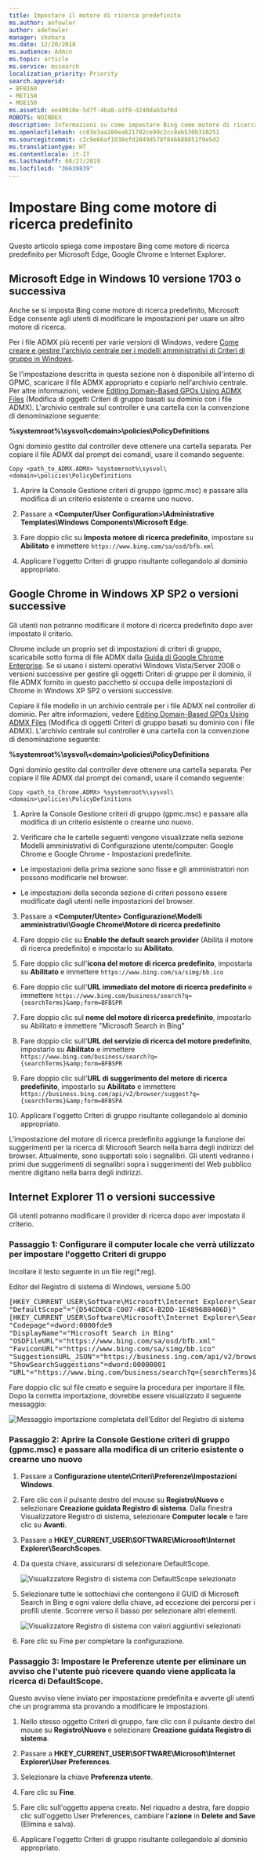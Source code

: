 ```yaml
---
title: Impostare il motore di ricerca predefinito
ms.author: anfowler
author: adefowler
manager: shohara
ms.date: 12/20/2018
ms.audience: Admin
ms.topic: article
ms.service: mssearch
localization_priority: Priority
search.appverid:
- BFB160
- MET150
- MOE150
ms.assetid: ee40010e-5d7f-4ba8-a3f8-d240dab3af6d
ROBOTS: NOINDEX
description: Informazioni su come impostare Bing come motore di ricerca predefinito dell'organizzazione con Microsoft Search.
ms.openlocfilehash: cc03e3aa280ea621702ce99c2cc8eb530b310251
ms.sourcegitcommit: c2c9e66af1038efd2849d578f846680851f9e5d2
ms.translationtype: HT
ms.contentlocale: it-IT
ms.lasthandoff: 08/27/2019
ms.locfileid: "36639839"
---
```

# <a name="make-bing-the-default-search-engine"></a>Impostare Bing come motore di ricerca predefinito
  
Questo articolo spiega come impostare Bing come motore di ricerca predefinito per Microsoft Edge, Google Chrome e Internet Explorer. 
  
## <a name="microsoft-edge-on-windows-10-version-1703-or-later"></a>Microsoft Edge in Windows 10 versione 1703 o successiva

Anche se si imposta Bing come motore di ricerca predefinito, Microsoft Edge consente agli utenti di modificare le impostazioni per usare un altro motore di ricerca.
  
Per i file ADMX più recenti per varie versioni di Windows, vedere [Come creare e gestire l'archivio centrale per i modelli amministrativi di Criteri di gruppo in Windows](https://support.microsoft.com/it-IT/help/3087759/how-to-create-and-manage-the-central-store-for-group-policy-administra).
  
Se l'impostazione descritta in questa sezione non è disponibile all'interno di GPMC, scaricare il file ADMX appropriato e copiarlo nell'archivio centrale. Per altre informazioni, vedere [Editing Domain-Based GPOs Using ADMX Files](https://docs.microsoft.com/it-IT/previous-versions/windows/it-pro/windows-vista/cc748955%28v%3dws.10%29) (Modifica di oggetti Criteri di gruppo basati su dominio con i file ADMX). L'archivio centrale sul controller è una cartella con la convenzione di denominazione seguente:
  
 **%systemroot%\sysvol\\<domain\>\policies\PolicyDefinitions**
  
Ogni dominio gestito dal controller deve ottenere una cartella separata. Per copiare il file ADMX dal prompt dei comandi, usare il comando seguente:
  
 `Copy <path_to_ADMX.ADMX> %systemroot%\sysvol\<domain>\policies\PolicyDefinitions`
  
1. Aprire la Console Gestione criteri di gruppo (gpmc.msc) e passare alla modifica di un criterio esistente o crearne uno nuovo.
    
2. Passare a **&lt;Computer/User Configuration&gt;\Administrative Templates\Windows Components\Microsoft Edge**.
    
1. Fare doppio clic su **Imposta motore di ricerca predefinito**, impostare su **Abilitato** e immettere `https://www.bing.com/sa/osd/bfb.xml`
    
3. Applicare l'oggetto Criteri di gruppo risultante collegandolo al dominio appropriato.


## <a name="google-chrome-on-windows-xp-sp2-or-later"></a>Google Chrome in Windows XP SP2 o versioni successive

Gli utenti non potranno modificare il motore di ricerca predefinito dopo aver impostato il criterio.
  
Chrome include un proprio set di impostazioni di criteri di gruppo, scaricabile sotto forma di file ADMX dalla [Guida di Google Chrome Enterprise](https://support.google.com/chrome/a/answer/187202). Se si usano i sistemi operativi Windows Vista/Server 2008 o versioni successive per gestire gli oggetti Criteri di gruppo per il dominio, il file ADMX fornito in questo pacchetto si occupa delle impostazioni di Chrome in Windows XP SP2 o versioni successive.
  
Copiare il file modello in un archivio centrale per i file ADMX nel controller di dominio. Per altre informazioni, vedere [Editing Domain-Based GPOs Using ADMX Files](https://docs.microsoft.com/it-IT/previous-versions/windows/it-pro/windows-vista/cc748955%28v%3dws.10%29) (Modifica di oggetti Criteri di gruppo basati su dominio con i file ADMX). L'archivio centrale sul controller è una cartella con la convenzione di denominazione seguente:
  
 **%systemroot%\sysvol\\<domain\>\policies\PolicyDefinitions**
  
Ogni dominio gestito dal controller deve ottenere una cartella separata. Per copiare il file ADMX dal prompt dei comandi, usare il comando seguente:
  
 `Copy <path_to_Chrome.ADMX> %systemroot%\sysvol\<domain>\policies\PolicyDefinitions`
  
1. Aprire la Console Gestione criteri di gruppo (gpmc.msc) e passare alla modifica di un criterio esistente o crearne uno nuovo.
    
2. Verificare che le cartelle seguenti vengono visualizzate nella sezione Modelli amministrativi di Configurazione utente/computer: Google Chrome e Google Chrome - Impostazioni predefinite.
    
  - Le impostazioni della prima sezione sono fisse e gli amministratori non possono modificarle nel browser.
    
  - Le impostazioni della seconda sezione di criteri possono essere modificate dagli utenti nelle impostazioni del browser.
    
3. Passare a **\<Computer/Utente\> Configurazione\Modelli amministrativi\Google Chrome\Motore di ricerca predefinito**
    
4. Fare doppio clic su **Enable the default search provider** (Abilita il motore di ricerca predefinito) e impostarlo su **Abilitato**.
    
5. Fare doppio clic sull'**icona del motore di ricerca predefinito**, impostarla su **Abilitato** e immettere `https://www.bing.com/sa/simg/bb.ico`
    
6. Fare doppio clic sull'**URL immediato del motore di ricerca predefinito** e immettere `https://www.bing.com/business/search?q={searchTerms}&amp;form=BFBSPR`
    
7. Fare doppio clic sul **nome del motore di ricerca predefinito**, impostarlo su Abilitato e immettere "Microsoft Search in Bing"
    
8. Fare doppio clic sull'**URL del servizio di ricerca del motore predefinito**, impostarlo su **Abilitato** e immettere `https://www.bing.com/business/search?q={searchTerms}&amp;form=BFBSPR`
    
9. Fare doppio clic sull'**URL di suggerimento del motore di ricerca predefinito**, impostarlo su **Abilitato** e immettere `https://business.bing.com/api/v2/browser/suggest?q={searchTerms}&amp;form=BFBSPA`
    
10. Applicare l'oggetto Criteri di gruppo risultante collegandolo al dominio appropriato.
    
L'impostazione del motore di ricerca predefinito aggiunge la funzione dei suggerimenti per la ricerca di Microsoft Search nella barra degli indirizzi del browser. Attualmente, sono supportati solo i segnalibri. Gli utenti vedranno i primi due suggerimenti di segnalibri sopra i suggerimenti del Web pubblico mentre digitano nella barra degli indirizzi.

## <a name="internet-explorer-11-or-later"></a>Internet Explorer 11 o versioni successive

Gli utenti potranno modificare il provider di ricerca dopo aver impostato il criterio.
  
### <a name="step-1-configure-the-local-machine-that-will-be-used-to-set-the-gpo"></a>Passaggio 1: Configurare il computer locale che verrà utilizzato per impostare l'oggetto Criteri di gruppo

Incollare il testo seguente in un file reg(\*.reg).
  
Editor del Registro di sistema di Windows, versione 5.00
  
<pre>[HKEY_CURRENT_USER\Software\Microsoft\Internet Explorer\SearchScopes]
"DefaultScope"="{D54CD0C8-C007-4BC4-B2DD-1E4896B8406D}"
[HKEY_CURRENT_USER\Software\Microsoft\Internet Explorer\SearchScopes\{D54CD0C8-C007-4BC4-B2DD-1E4896B8406D}]
"Codepage"=dword:0000fde9
"DisplayName"="Microsoft Search in Bing"
"OSDFileURL"="https://www.bing.com/sa/osd/bfb.xml"
"FaviconURL"="https://www.bing.com/sa/simg/bb.ico"
"SuggestionsURL_JSON"="https://business.ing.com/api/v2/browser/suggest?q={searchTerms}&amp;form=BFBSPA"
"ShowSearchSuggestions"=dword:00000001
"URL"="https://www.bing.com/business/search?q={searchTerms}&amp;form=BFBSPR"</pre>
  
Fare doppio clic sul file creato e seguire la procedura per importare il file. Dopo la corretta importazione, dovrebbe essere visualizzato il seguente messaggio:
  
![Messaggio importazione completata dell'Editor del Registro di sistema](media/ea3686b9-f6d7-481e-9a0d-2c96891bc501.png)
  
### <a name="step-2-open-the-group-policy-management-console-gpmcmsc-and-switch-to-editing-an-existing-policy-or-creating-a-new-one"></a>Passaggio 2: Aprire la Console Gestione criteri di gruppo (gpmc.msc) e passare alla modifica di un criterio esistente o crearne uno nuovo

1. Passare a **Configurazione utente\Criteri\Preferenze\Impostazioni Windows**.
    
2. Fare clic con il pulsante destro del mouse su **Registro\Nuovo** e selezionare **Creazione guidata Registro di sistema**. Dalla finestra Visualizzatore Registro di sistema, selezionare **Computer locale** e fare clic su **Avanti**.
    
3. Passare a **HKEY_CURRENT_USER\SOFTWARE\Microsoft\Internet Explorer\SearchScopes**.
    
4. Da questa chiave, assicurarsi di selezionare DefaultScope.
    
    ![Visualizzatore Registro di sistema con DefaultScope selezionato](media/ec5a450d-0cba-4e9c-acba-1a09e8e90bad.png)
  
5. Selezionare tutte le sottochiavi che contengono il GUID di Microsoft Search in Bing e ogni valore della chiave, ad eccezione dei percorsi per i profili utente. Scorrere verso il basso per selezionare altri elementi.
    
    ![Visualizzatore Registro di sistema con valori aggiuntivi selezionati](media/7eef7690-8bc5-46cf-9cd8-bd134fc77a02.png)
  
6. Fare clic su Fine per completare la configurazione.
    
### <a name="step-3-set-up-user-preferences-to-help-eliminate-a-warning-the-user-may-get-when-defaultscope-search-is-enforced"></a>Passaggio 3: Impostare le Preferenze utente per eliminare un avviso che l'utente può ricevere quando viene applicata la ricerca di DefaultScope.

Questo avviso viene inviato per impostazione predefinita e avverte gli utenti che un programma sta provando a modificare le impostazioni.
  
1. Nello stesso oggetto Criteri di gruppo, fare clic con il pulsante destro del mouse su **Registro\Nuovo** e selezionare **Creazione guidata Registro di sistema**.
    
2. Passare a **HKEY_CURRENT_USER\SOFTWARE\Microsoft\Internet Explorer\User Preferences**.
    
3. Selezionare la chiave **Preferenza utente**.
    
4. Fare clic su **Fine**.
    
5. Fare clic sull'oggetto appena creato. Nel riquadro a destra, fare doppio clic sull'oggetto User Preferences, cambiare l'**azione** in **Delete and Save** (Elimina e salva).
1. Applicare l'oggetto Criteri di gruppo risultante collegandolo al dominio appropriato.